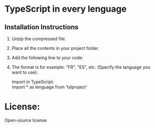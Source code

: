 # TypeScript in every lenguage

## Installation Instructions

1. Unzip the compressed file.
2. Place all the contents in your project folder.
3. Add the following line to your code:
4. The format is for example: "FR", "ES", etc. (Specify the language you want to use).

   Import in TypeScript:  
   import * as lenguage from 'tslproject'

# License:

Open-source license
